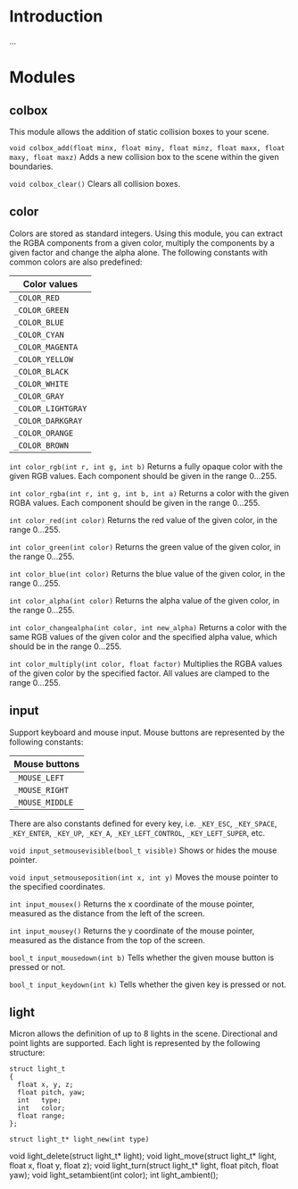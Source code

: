 # Introduction
...

# Modules

## colbox
This module allows the addition of static collision boxes to your scene.

`void colbox_add(float minx, float miny, float minz, float maxx, float maxy, float maxz)`
Adds a new collision box to the scene within the given boundaries.

`void colbox_clear()`
Clears all collision boxes.

## color
Colors are stored as standard integers. Using this module, you can extract the RGBA components from a given color, multiply the components by a given factor and change the alpha alone. The following constants with common colors are also predefined:

| Color values |
| ---------- |
|  `_COLOR_RED` |
| `_COLOR_GREEN` |
| `_COLOR_BLUE` |
| `_COLOR_CYAN` |
| `_COLOR_MAGENTA` |
| `_COLOR_YELLOW` |
| `_COLOR_BLACK` |
| `_COLOR_WHITE` |
| `_COLOR_GRAY` |
| `_COLOR_LIGHTGRAY` |
| `_COLOR_DARKGRAY` |
| `_COLOR_ORANGE` |
| `_COLOR_BROWN` |

`int color_rgb(int r, int g, int b)`
Returns a fully opaque color with the given RGB values. Each component should be given in the range 0...255.

`int color_rgba(int r, int g, int b, int a)`
Returns a color with the given RGBA values. Each component should be given in the range 0...255.

`int color_red(int color)`
Returns the red value of the given color, in the range 0...255.

`int color_green(int color)`
Returns the green value of the given color, in the range 0...255.

`int color_blue(int color)`
Returns the blue value of the given color, in the range 0...255.

`int color_alpha(int color)`
Returns the alpha value of the given color, in the range 0...255.

`int color_changealpha(int color, int new_alpha)`
Returns a color with the same RGB values of the given color and the specified alpha value, which should be in the range 0...255.

`int color_multiply(int color, float factor)`
Multiplies the RGBA values of the given color by the specified factor. All values are clamped to the range 0...255.

## input
Support keyboard and mouse input. Mouse buttons are represented by the following constants:

| Mouse buttons |
| ------------- |
| `_MOUSE_LEFT` |
| `_MOUSE_RIGHT` |
| `_MOUSE_MIDDLE` |

There are also constants defined for every key, i.e. `_KEY_ESC`, `_KEY_SPACE`, `_KEY_ENTER`, `_KEY_UP`, `_KEY_A`, `_KEY_LEFT_CONTROL`, `_KEY_LEFT_SUPER`, etc.

`void input_setmousevisible(bool_t visible)`
Shows or hides the mouse pointer.

`void input_setmouseposition(int x, int y)`
Moves the mouse pointer to the specified coordinates.

`int input_mousex()`
Returns the x coordinate of the mouse pointer, measured as the distance from the left of the screen.

`int input_mousey()`
Returns the y coordinate of the mouse pointer, measured as the distance from the top of the screen.

`bool_t input_mousedown(int b)`
Tells whether the given mouse button is pressed or not.

`bool_t input_keydown(int k)`
Tells whether the given key is pressed or not.

## light
Micron allows the definition of up to 8 lights in the scene. Directional and point lights are supported. Each light is represented by the following structure:

```
struct light_t
{
  float x, y, z;
  float pitch, yaw;
  int   type;
  int   color;
  float range;
};
```

`struct light_t* light_new(int type)`


void light_delete(struct light_t* light);
void light_move(struct light_t* light, float x, float y, float z);
void light_turn(struct light_t* light, float pitch, float yaw);
void light_setambient(int color);
int light_ambient();

